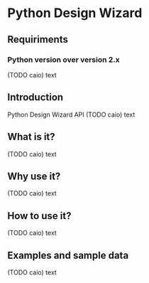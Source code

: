 # Python Design Wizard

## Requiriments

### Python version over version 2.x
(TODO caio) text

## Introduction 
Python Design Wizard API
(TODO caio) text

## What is it?
(TODO caio) text

## Why use it?
(TODO caio) text

## How to use it?
(TODO caio) text

## Examples and sample data
(TODO caio) text
